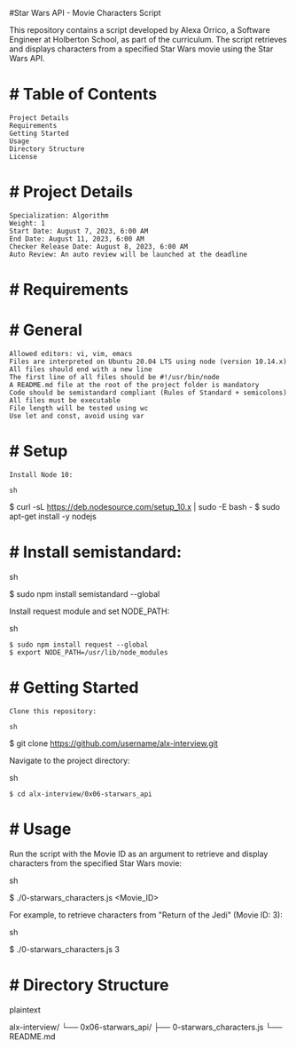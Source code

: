 #Star Wars API - Movie Characters Script

This repository contains a script developed by Alexa Orrico, a Software Engineer at Holberton School, as part of the curriculum. The script retrieves and displays characters from a specified Star Wars movie using the Star Wars API.
# # Table of Contents

    Project Details
    Requirements
    Getting Started
    Usage
    Directory Structure
    License

# # Project Details

    Specialization: Algorithm
    Weight: 1
    Start Date: August 7, 2023, 6:00 AM
    End Date: August 11, 2023, 6:00 AM
    Checker Release Date: August 8, 2023, 6:00 AM
    Auto Review: An auto review will be launched at the deadline

# # Requirements
# # General

    Allowed editors: vi, vim, emacs
    Files are interpreted on Ubuntu 20.04 LTS using node (version 10.14.x)
    All files should end with a new line
    The first line of all files should be #!/usr/bin/node
    A README.md file at the root of the project folder is mandatory
    Code should be semistandard compliant (Rules of Standard + semicolons)
    All files must be executable
    File length will be tested using wc
    Use let and const, avoid using var

# # Setup

    Install Node 10:

    sh

$ curl -sL https://deb.nodesource.com/setup_10.x | sudo -E bash -
$ sudo apt-get install -y nodejs

# # Install semistandard:

sh

$ sudo npm install semistandard --global

Install request module and set NODE_PATH:

sh

    $ sudo npm install request --global
    $ export NODE_PATH=/usr/lib/node_modules

# # Getting Started

    Clone this repository:

    sh

$ git clone https://github.com/username/alx-interview.git

Navigate to the project directory:

sh

    $ cd alx-interview/0x06-starwars_api

# # Usage

Run the script with the Movie ID as an argument to retrieve and display characters from the specified Star Wars movie:

sh

$ ./0-starwars_characters.js <Movie_ID>

For example, to retrieve characters from "Return of the Jedi" (Movie ID: 3):

sh

$ ./0-starwars_characters.js 3

# # Directory Structure

plaintext

alx-interview/
└── 0x06-starwars_api/
    ├── 0-starwars_characters.js
    └── README.md
